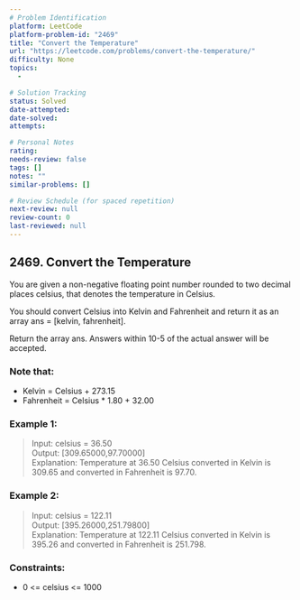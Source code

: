 ```yaml
---
# Problem Identification
platform: LeetCode
platform-problem-id: "2469"
title: "Convert the Temperature"
url: "https://leetcode.com/problems/convert-the-temperature/"
difficulty: None
topics:
  -

# Solution Tracking
status: Solved
date-attempted:
date-solved:
attempts:

# Personal Notes
rating:
needs-review: false
tags: []
notes: ""
similar-problems: []

# Review Schedule (for spaced repetition)
next-review: null
review-count: 0
last-reviewed: null
---
```


## 2469. Convert the Temperature

You are given a non-negative floating point number rounded to two decimal places celsius, that denotes the temperature in Celsius.

You should convert Celsius into Kelvin and Fahrenheit and return it as an array ans = [kelvin, fahrenheit].

Return the array ans. Answers within 10-5 of the actual answer will be accepted.

### Note that:

- Kelvin = Celsius + 273.15
- Fahrenheit = Celsius \* 1.80 + 32.00

### Example 1:

> Input: celsius = 36.50<br/>
> Output: [309.65000,97.70000]<br/>
> Explanation: Temperature at 36.50 Celsius converted in Kelvin is 309.65 and converted in Fahrenheit is 97.70.

### Example 2:

> Input: celsius = 122.11<br/>
> Output: [395.26000,251.79800]<br/>
> Explanation: Temperature at 122.11 Celsius converted in Kelvin is 395.26 and converted in Fahrenheit is 251.798.

### Constraints:

- 0 <= celsius <= 1000
